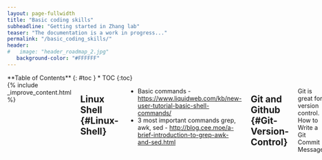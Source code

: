 ```yaml
---
layout: page-fullwidth
title: "Basic coding skills"
subheadline: "Getting started in Zhang lab"
teaser: "The documentation is a work in progress..."
permalink: "/basic_coding_skills/"
header:
#   image: "header_roadmap_2.jpg"
   background-color: "#FFFFFF"
---
```

<div class="row">
<div class="medium-4 medium-push-8 columns" markdown="1">
<div class="panel radius" markdown="1">
**Table of Contents**
{: #toc }
*  TOC
{:toc}
</div>
</div><!-- /.medium-4.columns -->



<div class="medium-8 medium-pull-4 columns" markdown="1">
{% include _improve_content.html %}

## Linux Shell  {#Linux-Shell}
  * Basic commands - https://www.liquidweb.com/kb/new-user-tutorial-basic-shell-commands/
  * 3 most important commands grep, awk, sed - http://blog.cee.moe/a-brief-introduction-to-grep-awk-and-sed.html

## Git and Github  {#Git-Version-Control}
Git is great for version control. How to Write a Git Commit Message

## Scripting languages

### Python

### R 

### Perl

## Coding environments {#Coding-Environments}
Python Jupiter Notebook and Rstudio is a great Interactive environment to programing in those languages. 




</div>
